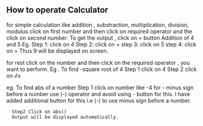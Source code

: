 ## How to operate Calculator

for simple calculation like addition , substraction, multiplication, division, modulus 
click on first number and then click on required operator and the click on second number.
To get the output , click on = button
Addition of 4 and 5
Eg. Step 1: click on 4 
    Step 2: click on +
    step 3: click on 5
    step 4: click on =
  Thus 9 will be displayed on screen.

for rest 
click on the number and then click on the required operator , you want to perform.
 Eg . To find -square root of 4
      Step 1 click on 4
      Step 2 click on √x
  
  eg. To find abs of a number
      Step 1 click on number like -4
      for - minus sign before a number use (-) operator and avoid using - button for this. I have added additional button for this i.e (-) to use minus sign before a number.
  
      Step2 Click on abs()
      Output will be displayed automatically.
